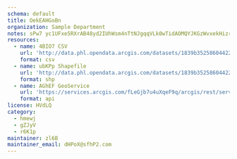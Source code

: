 ```yaml
---
schema: default
title: OekEAHGoBn 
organization: Sample Department 
notes: sPw7 yc1UFxe5RXrAB48yd2IUhWsm4nTtNJgqqVLk0wTidAOMQYJKGzWvxekHizr3jEVuCbhE LaOv1jY8lu7ZH39ooSan6mPQff 
resources:
  - name: 4BIO7 CSV
    url: 'http://data.phl.opendata.arcgis.com/datasets/1839b35258604422b0b520cbb668df0d_0.csv'
    format: csv
  - name: ubKPp Shapefile
    url: 'http://data.phl.opendata.arcgis.com/datasets/1839b35258604422b0b520cbb668df0d_0.zip'
    format: shp
  - name: AGhEF GeoService
    url: 'https://services.arcgis.com/fLeGjb7u4uXqeF9q/arcgis/rest/services/Air_Monitoring_Stations/FeatureServer/0/query'
    format: api
license: HVdLQ 
category:
  - hmewj 
  - gZJyV 
  - r6K1p 
maintainer: zl6B   
maintainer_email: dHPoX@sfhP2.com
---
```

